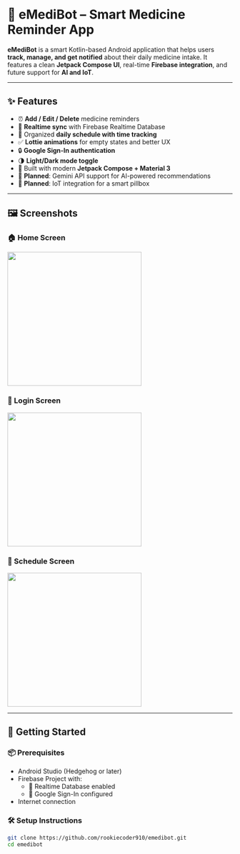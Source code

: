 # 💊 eMediBot – Smart Medicine Reminder App

**eMediBot** is a smart Kotlin-based Android application that helps users **track, manage, and get notified** about their daily medicine intake. It features a clean **Jetpack Compose UI**, real-time **Firebase integration**, and future support for **AI and IoT**.

---

## ✨ Features

- ⏰ **Add / Edit / Delete** medicine reminders
- 🔄 **Realtime sync** with Firebase Realtime Database
- 📅 Organized **daily schedule with time tracking**
- ✅ **Lottie animations** for empty states and better UX
- 🔒 **Google Sign-In authentication**
- 🌗 **Light/Dark mode toggle**
- 📲 Built with modern **Jetpack Compose + Material 3**
- 🧠 **Planned**: Gemini API support for AI-powered recommendations
- 💊 **Planned**: IoT integration for a smart pillbox

---

## 🖼️ Screenshots

### 🏠 Home Screen
<img src="https://github.com/user-attachments/assets/bb5697d4-5b0c-4bf2-ba35-15951c925b5f" width="300" />

### 🔐 Login Screen
<img src="https://github.com/user-attachments/assets/a912da91-3a34-48d4-8674-0530c0a8ec20" width="300" />

### 📅 Schedule Screen
<img src="https://github.com/user-attachments/assets/f77b500b-1098-497e-bbda-d5e966e04ab4" width="300" />

---

## 🚀 Getting Started

### 📦 Prerequisites

- Android Studio (Hedgehog or later)
- Firebase Project with:
  - 🔹 Realtime Database enabled  
  - 🔹 Google Sign-In configured
- Internet connection

### 🛠️ Setup Instructions

```bash
git clone https://github.com/rookiecoder910/emedibot.git
cd emedibot
